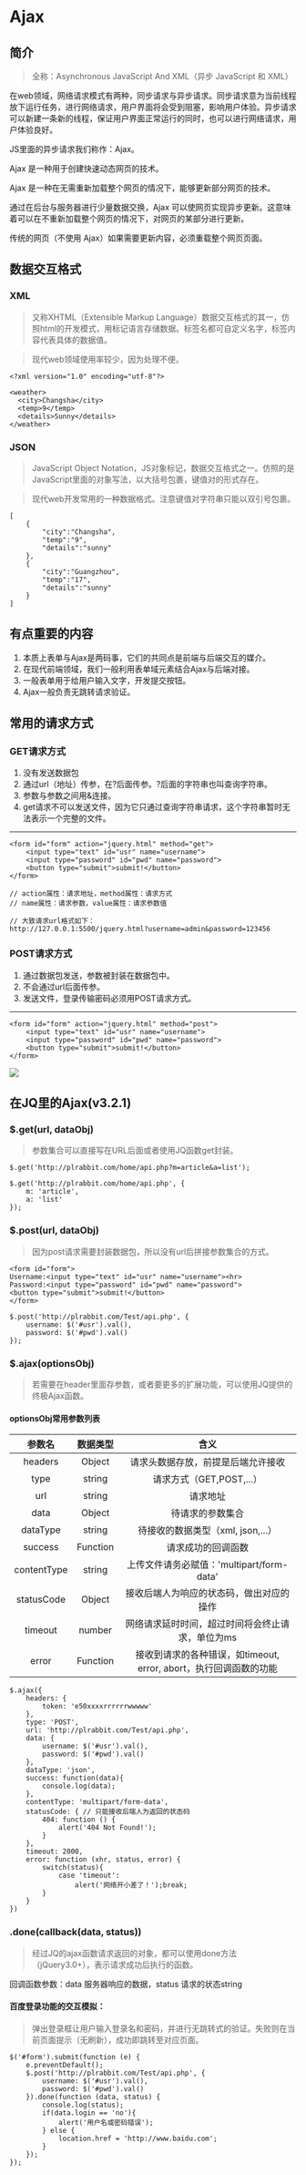 # Ajax 

## 简介

> 全称：Asynchronous JavaScript And XML（异步 JavaScript 和 XML）

在web领域，网络请求模式有两种，同步请求与异步请求。同步请求意为当前线程放下运行任务，进行网络请求，用户界面将会受到阻塞，影响用户体验。异步请求可以新建一条新的线程，保证用户界面正常运行的同时，也可以进行网络请求，用户体验良好。

JS里面的异步请求我们称作：Ajax。

Ajax 是一种用于创建快速动态网页的技术。

Ajax 是一种在无需重新加载整个网页的情况下，能够更新部分网页的技术。

通过在后台与服务器进行少量数据交换，Ajax 可以使网页实现异步更新。这意味着可以在不重新加载整个网页的情况下，对网页的某部分进行更新。

传统的网页（不使用 Ajax）如果需要更新内容，必须重载整个网页页面。


## 数据交互格式

### XML
> 又称XHTML（Extensible Markup Language）数据交互格式的其一，仿照html的开发模式，用标记语言存储数据。标签名都可自定义名字，标签内容代表具体的数据值。 

> 现代web领域使用率较少，因为处理不便。

	<?xml version="1.0" encoding="utf-8"?>
	
	<weather> 
	  <city>Changsha</city>  
	  <temp>9</temp>  
	  <details>Sunny</details> 
	</weather>

### JSON
> JavaScript Object Notation，JS对象标记，数据交互格式之一。仿照的是JavaScript里面的对象写法，以大括号包裹，键值对的形式存在。

> 现代web开发常用的一种数据格式。注意键值对字符串只能以双引号包裹。

	[
	    {
	        "city":"Changsha",
	        "temp":"9",
	        "details":"sunny"
	    },
	    {
	        "city":"Guangzhou",
	        "temp":"17",
	        "details":"sunny"
	    }
	]

## 有点重要的内容

1. 本质上表单与Ajax是两码事，它们的共同点是前端与后端交互的媒介。
2. 在现代前端领域，我们一般利用表单域元素结合Ajax与后端对接。
3. 一般表单用于给用户输入文字，开发提交按钮。
4. Ajax一般负责无跳转请求验证。

## 常用的请求方式

### GET请求方式
1. 没有发送数据包
2. 通过url（地址）传参，在?后面传参。?后面的字符串也叫查询字符串。
3. 参数与参数之间用&连接。
4. get请求不可以发送文件，因为它只通过查询字符串请求，这个字符串暂时无法表示一个完整的文件。

---
    <form id="form" action="jquery.html" method="get">
        <input type="text" id="usr" name="username">
        <input type="password" id="pwd" name="password">
        <button type="submit">submit!</button>
    </form>

	// action属性：请求地址，method属性：请求方式
	// name属性：请求参数，value属性：请求参数值

	// 大致请求url格式如下：
	http://127.0.0.1:5500/jquery.html?username=admin&password=123456

### POST请求方式
1. 通过数据包发送，参数被封装在数据包中。
2. 不会通过url后面传参。
3. 发送文件，登录传输密码必须用POST请求方式。

---

    <form id="form" action="jquery.html" method="post">
        <input type="text" id="usr" name="username">
        <input type="password" id="pwd" name="password">
        <button type="submit">submit!</button>
    </form>

![](https://i.imgur.com/EFYqLG1.png)

## 在JQ里的Ajax(v3.2.1)

### $.get(url, dataObj)
> 参数集合可以直接写在URL后面或者使用JQ函数get封装。

	$.get('http://plrabbit.com/home/api.php?m=article&a=list');
	
	$.get('http://plrabbit.com/home/api.php', {
	    m: 'article',
	    a: 'list'
	});

### $.post(url, dataObj)
> 因为post请求需要封装数据包，所以没有url后拼接参数集合的方式。

	<form id="form">
	Username:<input type="text" id="usr" name="username"><hr>
	Password:<input type="password" id="pwd" name="password">
	<button type="submit">submit!</button>
	</form>

	$.post('http://plrabbit.com/Test/api.php', {
		username: $('#usr').val(),
		password: $('#pwd').val()
	});

### $.ajax(optionsObj)
> 若需要在header里面存参数，或者要更多的扩展功能，可以使用JQ提供的终极Ajax函数。

#### optionsObj常用参数列表

参数名|数据类型|含义
:-----:|:-----:|:-----:
headers|Object|请求头数据存放，前提是后端允许接收
type|string|请求方式（GET,POST,...）
url|string|请求地址
data|Object|待请求的参数集合
dataType|string|待接收的数据类型（xml, json,...）
success|Function|请求成功的回调函数
contentType|string|上传文件请务必赋值：'multipart/form-data'
statusCode|Object|接收后端人为响应的状态码，做出对应的操作
timeout|number|网络请求延时时间，超过时间将会终止请求，单位为ms
error|Function|接收到请求的各种错误，如timeout, error, abort，执行回调函数的功能

	$.ajax({
	    headers: {
	        token: 'e50xxxxrrrrrrwwwww'
	    },
	    type: 'POST',
	    url: 'http://plrabbit.com/Test/api.php',
	    data: {
	        username: $('#usr').val(),
	        password: $('#pwd').val()
	    },
	    dataType: 'json',
	    success: function(data){
	        console.log(data);
	    },
	    contentType: 'multipart/form-data',
	    statusCode: { // 只能接收后端人为返回的状态码
	        404: function () {
	            alert('404 Not Found!');
	        }
	    },
	    timeout: 2000,
	    error: function (xhr, status, error) {
	        switch(status){
	            case 'timeout': 
	                alert('网络开小差了！');break;
	        }
	    }
	})

### .done(callback(data, status))
> 经过JQ的ajax函数请求返回的对象，都可以使用done方法（jQuery3.0+），表示请求成功后执行的函数。

回调函数参数：data 服务器响应的数据，status 请求的状态string

#### 百度登录功能的交互模拟：
> 弹出登录框让用户输入登录名和密码，并进行无跳转式的验证。失败则在当前页面提示（无刷新），成功即跳转至对应页面。

	$('#form').submit(function (e) {
		e.preventDefault();
		$.post('http://plrabbit.com/Test/api.php', {
		    username: $('#usr').val(),
		    password: $('#pwd').val()
		}).done(function (data, status) {
		    console.log(status);
		    if(data.login == 'no'){
		        alert('用户名或密码错误');
		    } else {
		        location.href = 'http://www.baidu.com';
		    }
		});
	});